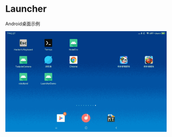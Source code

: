 # Launcher

Android桌面示例

![Demo_GIF][1]

[1]:https://github.com/xionghaoo/assets/blob/develop/launcher_demo.gif?raw=true
